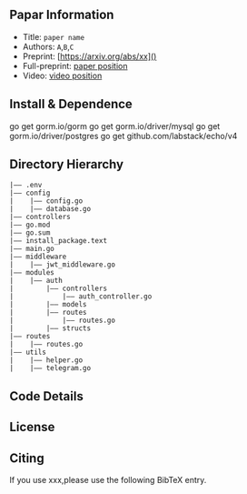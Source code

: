 ## Papar Information
- Title:  `paper name`
- Authors:  `A`,`B`,`C`
- Preprint: [https://arxiv.org/abs/xx]()
- Full-preprint: [paper position]()
- Video: [video position]()

## Install & Dependence
go get gorm.io/gorm
go get gorm.io/driver/mysql
go get gorm.io/driver/postgres
go get github.com/labstack/echo/v4


## Directory Hierarchy
```
|—— .env
|—— config
|    |—— config.go
|    |—— database.go
|—— controllers
|—— go.mod
|—— go.sum
|—— install_package.text
|—— main.go
|—— middleware
|    |—— jwt_middleware.go
|—— modules
|    |—— auth
|        |—— controllers
|            |—— auth_controller.go
|        |—— models
|        |—— routes
|            |—— routes.go
|        |—— structs
|—— routes
|    |—— routes.go
|—— utils
|    |—— helper.go
|    |—— telegram.go
```
## Code Details


## License

## Citing
If you use xxx,please use the following BibTeX entry.
```
```
